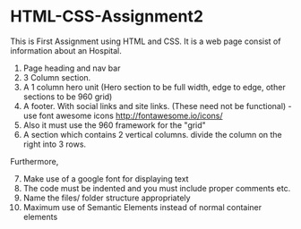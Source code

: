 # HTML-CSS-Assignment2

This is First Assignment using HTML and CSS.
It is a web page consist of information about an Hospital.

1. Page heading and nav bar
2. 3 Column section. 
3. A 1 column hero unit (Hero section to be full width, edge to edge, other sections to be 960 grid)
4. A footer. With social links and site links. (These need not be functional) - use font awesome icons http://fontawesome.io/icons/
5. Also it must use the 960 framework for the "grid" 
6. A section which contains 2 vertical columns. divide the column on the right into 3 rows.

Furthermore,

7. Make use of a google font for displaying text
8. The code must be indented and you must include proper comments etc.
9. Name the files/ folder structure appropriately
10. Maximum use of Semantic Elements instead of normal container elements
